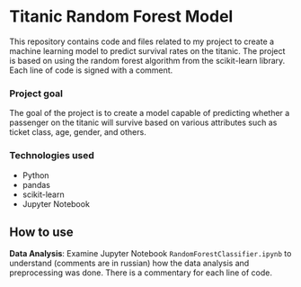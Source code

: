 # Titanic Random Forest Model

This repository contains code and files related to my project to create a machine learning model to predict survival rates on the titanic. The project is based on using the random forest algorithm from the scikit-learn library. Each line of code is signed with a comment.

### Project goal
The goal of the project is to create a model capable of predicting whether a passenger on the titanic will survive based on various attributes such as ticket class, age, gender, and others.

### Technologies used
- Python
- pandas
- scikit-learn
- Jupyter Notebook

## How to use

**Data Analysis**: Examine Jupyter Notebook `RandomForestClassifier.ipynb` to understand (comments are in russian) how the data analysis and preprocessing was done. There is a commentary for each line of code.

